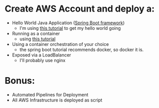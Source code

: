 # Create AWS Account and deploy a:
* Hello World Java Application ([Spring Boot framework](https://start.spring.io/)) 
	- I'm using [this tutorial](https://www.youtube.com/watch?v=vtPkZShrvXQ) to get my hello world going
* Running as a container
	- using [this tutorial](https://spring.io/blog/2018/11/08/spring-boot-in-a-container)
* Using a container orchestration of your choice
	- the spring boot tutorial recommends docker, so docker it is.
* Exposed via a LoadBalancer
	- I'll probably use nginx
# Bonus:
* Automated Pipelines for Deployment
* All AWS Infrastructure is deployed as script
